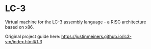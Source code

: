 # LC-3
 Virtual machine for the LC-3 assembly language - a RISC architecture based on x86.
 
 Original project guide here: https://justinmeiners.github.io/lc3-vm/index.html#1:3
